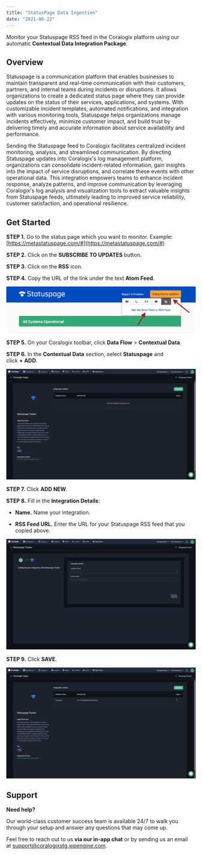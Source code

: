 ```yaml
---
title: "StatusPage Data Ingestion"
date: "2021-06-22"
---
```


Monitor your Statuspage RSS feed in the Coralogix platform using our automatic **Contextual Data Integration Package**.

## Overview

Statuspage is a communication platform that enables businesses to maintain transparent and real-time communication with their customers, partners, and internal teams during incidents or disruptions. It allows organizations to create a dedicated status page where they can provide updates on the status of their services, applications, and systems. With customizable incident templates, automated notifications, and integration with various monitoring tools, Statuspage helps organizations manage incidents effectively, minimize customer impact, and build trust by delivering timely and accurate information about service availability and performance.

Sending the Statuspage feed to Coralogix facilitates centralized incident monitoring, analysis, and streamlined communication. By directing Statuspage updates into Coralogix's log management platform, organizations can consolidate incident-related information, gain insights into the impact of service disruptions, and correlate these events with other operational data. This integration empowers teams to enhance incident response, analyze patterns, and improve communication by leveraging Coralogix's log analysis and visualization tools to extract valuable insights from Statuspage feeds, ultimately leading to improved service reliability, customer satisfaction, and operational resilience.

## Get Started

**STEP 1.** Go to the status page which you want to monitor. Example: [https://metastatuspage.com/#](https://metastatuspage.com/#)

**STEP 2.** Click on the **SUBSCRIBE TO UPDATES** button.

**STEP 3.** Click on the **RSS** icon.

**STEP 4.** Copy the URL of the link under the text **Atom Feed**.

![](images/Contextual-Data-Statuspage-tracker.png)

**STEP 5.** On your Coralogix toolbar, click **Data Flow** > **Contextual Data**.

**STEP 6.** In the **Contextual Data** section, select **Statuspage** and click **+** **ADD**.

![](images/Contextual-Data-Statuspage-Overview-1024x598.png)

**STEP 7.** Click **ADD NEW**.

**STEP 8.** Fill in the **Integration Details**:

- **Name.** Name your integration.

- **RSS Feed URL.** Enter the URL for your Statuspage RSS feed that you copied above.

![](images/Contextual-Data-Statuspage-Integration-Details-1024x598.png)

**STEP 9.** Click **SAVE**.

![](images/Contextual-Data-Statuspage-Complete-1024x598.png)

## Support

**Need help?**

Our world-class customer success team is available 24/7 to walk you through your setup and answer any questions that may come up.

Feel free to reach out to us **via our in-app chat** or by sending us an email at [support@coralogixstg.wpengine.com](mailto:support@coralogixstg.wpengine.com).
